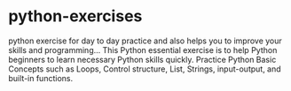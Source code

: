 # python-exercises
python exercise for day to day practice and also helps you to improve your skills and programming...
This Python essential exercise is to help Python beginners to learn necessary Python skills quickly. Practice Python Basic Concepts such as Loops, Control structure, List, Strings, input-output, and built-in functions.
